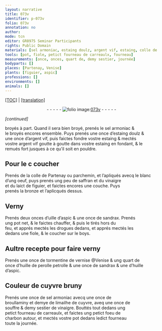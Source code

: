 ```yaml
---
layout: narrative
title: 073v
identifier: p-073v
folio: 073v
annotation: no
author:
mode: tcn
editor: GR8975 Seminar Participants
rights: Public Domain
materials: [sel armoniac, estaing doulz, argent vif, estaing, colle de Partenay ou parchemin, blanc d’ung oeuf, saffran, vinaigre, laict de figuier, bronze, Verny, uille d’aspic, sandrax, drogues, boys, verny, tormentine de vernise @Venise, huille de perolle petrolle, huille d’aspic, broullaminy, limailhe de cuyvre, souffre, charbon]
tools: [pot, fiole, petict fourneau de carreaulx, fourneau]
measurements: [once, onces, quart de, demy sestier, journée]
bodyparts: []
places: [Partenay, Venise]
plants: [figuier, aspic]
professions: []
environments: []
animals: []
---
```


<p><a href="{{ site.baseurl }}/normalized/">[TOC]</a> | <a href="{{ site.baseurl }}/texts/p-073v_tl/" target="_blank">[translation]</a></p><div class="folio" align="center">- - - - - <a href="http://gallica.bnf.fr/ark:/12148/btv1b10500001g/f152.image" target="_blank"><img src="https://cu-mkp.github.io/2017-workshop-edition/assets/photo-icon.png" alt="folio image: " style="display:inline-block; margin-bottom:-3px;"/>073v</a> - - - - - </div>  
 
*[continued]*
  
broyés à part. Quand il sera bien broyé, prenés le <span class="m">sel armoniac</span> &<br/> le broyés encores ensemble. Puys prenés une <span class="ms">once</span> d’<span class="m">estaing doulz</span> &<br/> une <span class="ms">once</span> d’<span class="m">argent vif</span>, puis faictes fondre v<span class="exp">ost</span>re <span class="m">estaing</span> & mectés<br/> v<span class="exp">ost</span>re <span class="m">argent vif</span> goutte à goutte dans v<span class="exp">ost</span>re <span class="m">estaing</span> en fondant, & le<br/> remués fort jusques à ce q<span class="exp">u’i</span>l soit en pouldre.
 
 
  

## Pour le <span class="del">c</span> coucher

 
Prenés de la <span class="m">colle de <span class="pl">Partenay</span> <span class="add">ou parchemin</span></span>, et l’apliqués avecq le <span class="m">blanc<br/> d’ung oeuf</span>, puys prenés ung peu de <span class="m">saffran</span> et du <span class="m">vinaigre</span><br/> et du <span class="m">laict de <span class="pa">figuier</span></span>, et faictes encores une couche. Puys<br/> prenés la <span class="m">bronze</span> et l’aplicqués dessus.
 
 
  

## <span class="m">Verny</span>

 
Prenés deux <span class="ms">onces</span> d’<span class="m">uille d’<span class="pa">aspic</span></span> & une <span class="ms">once</span> de <span class="m">sandrax</span>. Prenés<br/> ung <span class="tl">pot</span> net, & le faictes chauffer, & puis le tirés hors du<br/> feu, et apprés mectés les <span class="m">drogues</span> dedans, et apprés mectés les<br/> dedans une <span class="tl">fiole</span>, & le coucher sur le <span class="m">boys</span>.
 
 
  

## Aultre recepte pour faire <span class="m">verny</span>

 
Prenés une <span class="ms">once</span> de <span class="m">tormentine de <span class="del">vernise</span> <span class="add">@<span class="pl">Venise</span></span></span> & ung <span class="ms">quart de<br/></span> <span class="ms">once</span> d’<span class="m">huille de <span class="del">perolle</span> <span class="add">petrolle</span></span> & une <span class="ms">once</span> de <span class="m">sandrax</span> & une d’<span class="m">huille<br/> d’<span class="pa">aspic</span></span>.
 
 
  

## Couleur de cuyvre bruny

 
Prenés une <span class="ms">once</span> de <span class="m">sel armoniac</span> avecq une <span class="ms">once</span> de<br/> <span class="m">broullaminy</span> et demye de <span class="m">limailhe de cuyvre</span>, aveq une <span class="ms">once</span> de<br/> <span class="m">souffre</span> & <span class="ms">demy sestier</span> de <span class="m">vinaigre</span>. Bouttés tout dedans ung<br/> <span class="tl">petict fourneau de carreaulx</span>, et faictes ung petict foeu de<br/> <span class="m">charbon</span> autour, et mectés v<span class="exp">ost</span>re <span class="tl">pot</span> dedans led<span class="exp">ict</span> <span class="tl">fourneau</span><br/> toute la <span class="ms"><span class="tmp">journée</span></span>.
 
